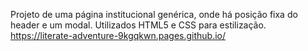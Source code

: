 Projeto de uma página institucional genérica, onde há posição fixa do header e um modal.
Utilizados HTML5 e CSS para estilização.
https://literate-adventure-9kgqkwn.pages.github.io/
